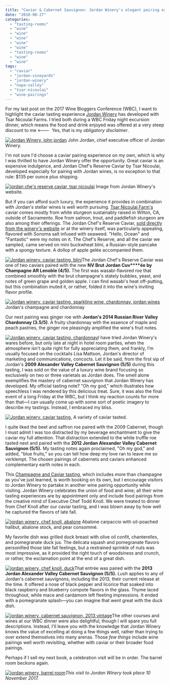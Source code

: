 ```yaml
---
title: "Caviar & Cabernet Sauvignon: Jordan Winery's elegant pairing experiences"
date: "2018-08-27"
categories:
  - "tasting-rooms"
  - "wine"
  - "wine"
  - "wine"
  - "wine"
  - "wine"
  - "tasting-rooms"
  - "wine"
  - "wine"
tags:
  - "caviar"
  - "jordan-vineyards"
  - "jordan-winery"
  - "napa-valley"
  - "tsar-nicoulai"
  - "wine-pairings"
---
```


For my last post on the 2017 Wine Bloggers Conference (WBC), I want to highlight the caviar tasting experience [Jordan Winery](https://www.jordanwinery.com/rewards/champagne-caviar-tasting) has developed with Tsar Nicoulai Farms. I tried both during a WBC Friday night excursion dinner, which means the food and drink enjoyed was offered at a very steep discount to me <---  Yes, that is my _obligatory disclaimer_.




<div class="caption">

[![Jordan Winery, john jordan](http://s3.amazonaws.com/thegourmez-wpmedia/2018/08/2017_WBC_268-500x356.jpg)](http://s3.amazonaws.com/thegourmez-wpmedia/2018/08/2017_WBC_268.jpg) John Jordan, chief executive officer of Jordan Winery.</div>


I'm not sure I'd choose a caviar pairing experience on my own, which is why I was thrilled to have Jordan Winery offer the opportunity. Great caviar is an expensive indulgence, and Jordan Chef's Reserve Caviar by Tsar Nicoulai, developed especially for pairing with Jordan wines, is no exception to that rule: $135 per ounce plus shipping.




<div class="caption">

[![jordan che's reserve caviar, tsar nicoulai](http://s3.amazonaws.com/thegourmez-wpmedia/2018/08/Jordan-Chef-s-Reserve-Caviar-Category.jpg)](http://s3.amazonaws.com/thegourmez-wpmedia/2018/08/Jordan-Chef-s-Reserve-Caviar-Category.jpg) Image from Jordan Winery's website.</div>


But if you can afford such luxury, the experience it provides in combination with Jordan's stellar wines is well worth pursuing. [Tsar Nicoulai Farm's](https://tsarnicoulai.com/) caviar comes mostly from white sturgeon sustainably raised in Wilton, CA, outside of Sacramento. Roe from salmon, trout, and paddlefish sturgeon are also among their offerings. The Jordan Chef's Reserve Caviar, [sold directly from the winery's website](https://www.jordanwinery.com/shop/product/shop-product/jordan-chefs-reserve-caviar-by-tsar-nicoulai) or at the winery itself, was particularly appealing, flavored with Sonoma salt infused with seaweed. "Hello, Ocean" and "Fantastic" were my notes on it. The Chef's Reserve, and all the caviar we sampled, came served on mini buckwheat blini, a Russian-style pancake with a spongy texture. A dollop of apple gelée accompanied them.

[![Jordan winery, caviar tasting, blini](http://s3.amazonaws.com/thegourmez-wpmedia/2018/08/2017_WBC_239-500x333.jpg)](http://s3.amazonaws.com/thegourmez-wpmedia/2018/08/2017_WBC_239.jpg)The Jordan Chef's Reserve Caviar was one of two caviars paired with the new **NV Brut Jordan Cuv****ée by Champagne AR Lenoble (4/5).** The first was wasabi-flavored roe that combined smoothly with the brut champagne's stately bubbles, yeast, and notes of green grape and golden apple. I can find wasabi's heat off-putting, but this combination muted it, or rather, folded it into the wine's inviting flavor profile.




<div class="caption">

[![Jordan winery, caviar tasting, sparkling wine, chardonnay, jordan wines](http://s3.amazonaws.com/thegourmez-wpmedia/2018/08/2017_WBC_240-500x335.jpg)](http://s3.amazonaws.com/thegourmez-wpmedia/2018/08/2017_WBC_240.jpg) Jordan's champagne and chardonnay</div>


Our next pairing was ginger roe with **Jordan's 2014 Russian River Valley Chardonnay (3.5/5)**. A fruity chardonnay with the essence of maple and peach pastries, the ginger roe pleasingly amplified the wine's fruit notes.

[![Jordan winery, caviar tasting, chardonnay](http://s3.amazonaws.com/thegourmez-wpmedia/2018/08/2017_WBC_253-500x333.jpg)](http://s3.amazonaws.com/thegourmez-wpmedia/2018/08/2017_WBC_253.jpg)I have tried Jordan Winery's wares before, but only late at night in hotel room parties, when the atmosphere isn't quite right for fully appreciating them, and frankly, I’m usually focused on the cocktails Lisa Mattson, Jordan's director of marketing and communications, concocts. Let it be said, from the first sip of Jordan's **2009 Alexander Valley Cabernet Sauvignon (5/5)** during this tasting, I was sold on the value of a luxury wine brand focusing so exclusively on two or three varietals as Jordan does. The smell alone exemplifies the mastery of cabernet sauvignon that Jordan Winery has developed. My official tasting note? "Oh my god," which illustrates how speechless I was rendered by this delicious treat. Sure, it was also the final event of a long Friday at the WBC, but I think my reaction counts for more than that—I can usually come up with some sort of poetic imagery to describe my tastings. Instead, I embraced my bliss.




<div class="caption">

[![Jordan winery, caviar tasting,](http://s3.amazonaws.com/thegourmez-wpmedia/2018/08/2017_WBC_237-500x353.jpg)](http://s3.amazonaws.com/thegourmez-wpmedia/2018/08/2017_WBC_237.jpg) A variety of caviar tasted.</div>


I quite liked the beet and saffron roe paired with the 2009 Cabernet, though I must admit I was too distracted by my beverage enchantment to give the caviar my full attention. That distraction extended to the white truffle roe tasted next and paired with the **2012 Jordan Alexander Valley Cabernet Sauvignon (5/5).** My tasting notes again proclaimed, "Oh my god," and added, "blue fruits," so you can tell how deep my love ran to leave me so verklempt. The chosen pairings of cabernets and caviars enhanced complementary earth notes in each.

This [Champagne and Caviar tasting](https://www.jordanwinery.com/rewards/champagne-caviar-tasting), which includes more than champagne as you've just learned, is worth booking on its own, but I encourage visitors to Jordan Winery to partake in another wine pairing opportunity while visiting. Jordan Winery celebrates the union of food and wine; all their wine tasting experiences are by appointment only and include food pairings from the creative mind of Executive Chef Todd Knoll. We were treated to dinner from Chef Knoll after our caviar tasting, and I was blown away by how well he captured the flavors of late fall.




<div class="caption">

[![jordan winery, chef knoll, abalone](http://s3.amazonaws.com/thegourmez-wpmedia/2018/08/2017_WBC_249-500x333.jpg)](http://s3.amazonaws.com/thegourmez-wpmedia/2018/08/2017_WBC_249.jpg) Abalone carpaccio with oil-poached halibut, abalone stock, and pear consommé.</div>


My favorite dish was grilled duck breast with olive oil confit, chanterelles, and pomegranate duck jus. The delicata squash and pomegranate flavors personified those late fall feelings, but a restrained sprinkle of nuts was most impressive, as it provided the right touch of woodsiness and crunch, or rather, the exclamation point at the end of a great dish.

[![jordan winery, chef knoll, duck](http://s3.amazonaws.com/thegourmez-wpmedia/2018/08/2017_WBC_251-500x358.jpg)](http://s3.amazonaws.com/thegourmez-wpmedia/2018/08/2017_WBC_251.jpg)That entrée was paired with the **2013 Jordan Alexander Valley Cabernet Sauvignon (5/5).** _Lush_ applies to any of Jordan's cabernet sauvignons, including the 2013, their current release at the time. It offered a nose of black pepper and licorice that soaked into black raspberry and blueberry compote flavors in the glass. Thyme laced throughout, while mace and cardamom left fleeting impressions. It ended with a pomegranate splash—you can imagine that went great with the duck dish.

[![jordan winery, cabernet sauvignon, 2013 vintage](http://s3.amazonaws.com/thegourmez-wpmedia/2018/08/2017_WBC_254-500x333.jpg)](http://s3.amazonaws.com/thegourmez-wpmedia/2018/08/2017_WBC_254.jpg)The other courses and wines at our WBC dinner were also delightful, though I will spare you full descriptions. Instead, I'll leave you with the knowledge that Jordan Winery knows the value of excelling at doing a few things well, rather than trying to over extend themselves into many arenas. Those _few things_ include wine pairings well worth revisiting, whether with caviar or their broader food pairings.

Perhaps if I sell my next book, a celebration visit will be in order. The barrel room beckons again.

[![jordan winery, barrel room](http://s3.amazonaws.com/thegourmez-wpmedia/2018/08/2017_WBC_233-500x333.jpg)](http://s3.amazonaws.com/thegourmez-wpmedia/2018/08/2017_WBC_233.jpg)_This visit to Jordan Winery took place 10 November 2017._

